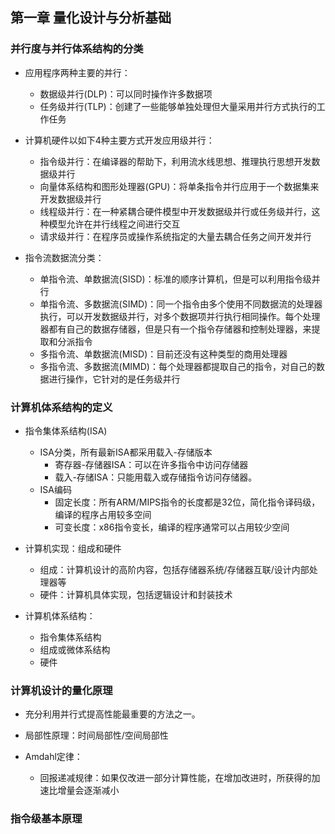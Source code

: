 ## 第一章 量化设计与分析基础

### 并行度与并行体系结构的分类
* 应用程序两种主要的并行：
    * 数据级并行(DLP)：可以同时操作许多数据项
    * 任务级并行(TLP)：创建了一些能够单独处理但大量采用并行方式执行的工作任务

* 计算机硬件以如下4种主要方式开发应用级并行：
    * 指令级并行：在编译器的帮助下，利用流水线思想、推理执行思想开发数据级并行
    * 向量体系结构和图形处理器(GPU)：将单条指令并行应用于一个数据集来开发数据级并行
    * 线程级并行：在一种紧耦合硬件模型中开发数据级并行或任务级并行，这种模型允许在并行线程之间进行交互
    * 请求级并行：在程序员或操作系统指定的大量去耦合任务之间开发并行

* 指令流数据流分类：
    * 单指令流、单数据流(SISD)：标准的顺序计算机，但是可以利用指令级并行
    * 单指令流、多数据流(SIMD)：同一个指令由多个使用不同数据流的处理器执行，可以开发数据级并行，对多个数据项并行执行相同操作。每个处理器都有自己的数据存储器，但是只有一个指令存储器和控制处理器，来提取和分派指令
    * 多指令流、单数据流(MISD)：目前还没有这种类型的商用处理器
    * 多指令流、多数据流(MIMD)：每个处理器都提取自己的指令，对自己的数据进行操作，它针对的是任务级并行


### 计算机体系结构的定义
* 指令集体系结构(ISA)
    * ISA分类，所有最新ISA都采用载入-存储版本
        * 寄存器-存储器ISA：可以在许多指令中访问存储器
        * 载入-存储ISA：只能用载入或存储指令访问存储器。
    * ISA编码
        * 固定长度：所有ARM/MIPS指令的长度都是32位，简化指令译码级，编译的程序占用较多空间
        * 可变长度：x86指令变长，编译的程序通常可以占用较少空间

* 计算机实现：组成和硬件
    * 组成：计算机设计的高阶内容，包括存储器系统/存储器互联/设计内部处理器等
    * 硬件：计算机具体实现，包括逻辑设计和封装技术

* 计算机体系结构：
    * 指令集体系结构
    * 组成或微体系结构
    * 硬件

### 计算机设计的量化原理
* 充分利用并行式提高性能最重要的方法之一。

* 局部性原理：时间局部性/空间局部性

* Amdahl定律：
    * 回报递减规律：如果仅改进一部分计算性能，在增加改进时，所获得的加速比增量会逐渐减小

### 指令级基本原理